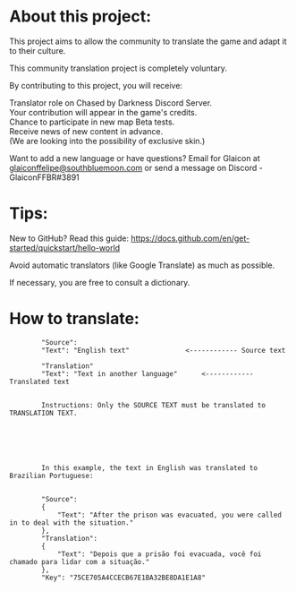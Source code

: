 # About this project:

This project aims to allow the community to translate the game and adapt it to their culture.

This community translation project is completely voluntary. 

By contributing to this project, you will receive:

Translator role on Chased by Darkness Discord Server. <br />
Your contribution will appear in the game's credits. <br />
Chance to participate in new map Beta tests. <br />
Receive news of new content in advance. <br />
(We are looking into the possibility of exclusive skin.)


Want to add a new language or have questions? Email for Glaicon at glaiconffelipe@southbluemoon.com or send a message on Discord - GlaiconFFBR#3891


# Tips:

New to GitHub? Read this guide: https://docs.github.com/en/get-started/quickstart/hello-world

Avoid automatic translators (like Google Translate) as much as possible.

If necessary, you are free to consult a dictionary.




# How to translate:




			"Source":
			"Text": "English text"				<------------ Source text

			"Translation"
			"Text": "Text in another language"		<------------ Translated text


			Instructions: Only the SOURCE TEXT must be translated to TRANSLATION TEXT.
			





			In this example, the text in English was translated to Brazilian Portuguese:


			"Source":
			{
				"Text": "After the prison was evacuated, you were called in to deal with the situation."
			},
			"Translation":
			{
				"Text": "Depois que a prisão foi evacuada, você foi chamado para lidar com a situação."
			},
			"Key": "75CE705A4CCECB67E1BA32BE8DA1E1A8"
      
      
      
      
      
      
      
